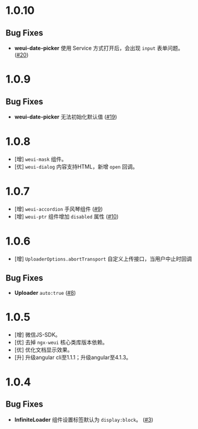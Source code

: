 # 1.0.10

## Bug Fixes

- **weui-date-picker** 使用 Service 方式打开后，会出现 `input` 表单问题。 ([#20](https://github.com/cipchk/ngx-weui/issues/20))

# 1.0.9

## Bug Fixes

- **weui-date-picker** 无法初始化默认值 ([#19](https://github.com/cipchk/ngx-weui/issues/19))

# 1.0.8

- [增] `weui-mask` 组件。
- [优] `weui-dialog` 内容支持HTML，新增 `open` 回调。

# 1.0.7

- [增] `weui-accordion` 手风琴组件 ([#9](https://github.com/cipchk/ngx-weui/issues/9))
- [增] `weui-ptr` 组件增加 `disabled` 属性 ([#10](https://github.com/cipchk/ngx-weui/issues/10))

# 1.0.6

- [增] `UploaderOptions.abortTransport` 自定义上传接口，当用户中止时回调

## Bug Fixes

- **Uploader** `auto:true` ([#8](https://github.com/cipchk/ngx-weui/issues/8))


# 1.0.5

- [增] 微信JS-SDK。
- [优] 去掉 `ngx-weui` 核心类库版本依赖。
- [优] 优化文档显示效果。
- [升] 升级angular cli至1.1.1；升级angular至4.1.3。

# 1.0.4

## Bug Fixes

- **InfiniteLoader** 组件设置标签默认为 `display:block`。 ([#3](https://github.com/cipchk/ngx-weui/issues/3))

